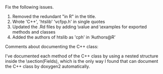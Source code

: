 Fix the following issues.

1. Removed the redundant "in R" in the title.
2. Wrote 'C++', 'htslib' 'vcfpp.h' in single quotes
3. Updated the .Rd files by adding \value and \examples for exported methods and classes
4. Added the authors of htslib as 'cph' in ‘Authors@R’ 

Comments about documenting the C++ class:

I've documented each method of the C++ class by using a nested structure inside the \section(Fields), which is the only way I found that can document the C++ class by doxygen2 automatically.

